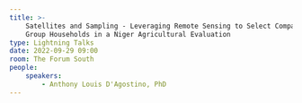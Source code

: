 ```yaml
---
title: >-
    Satellites and Sampling - Leveraging Remote Sensing to Select Comparison
    Group Households in a Niger Agricultural Evaluation
type: Lightning Talks
date: 2022-09-29 09:00
room: The Forum South
people:
    speakers:
        - Anthony Louis D'Agostino, PhD
---
```

